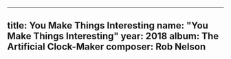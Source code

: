 
---
title: You Make Things Interesting
name: "You Make Things Interesting"
year:  2018
album: The Artificial Clock-Maker
composer: Rob Nelson
---
